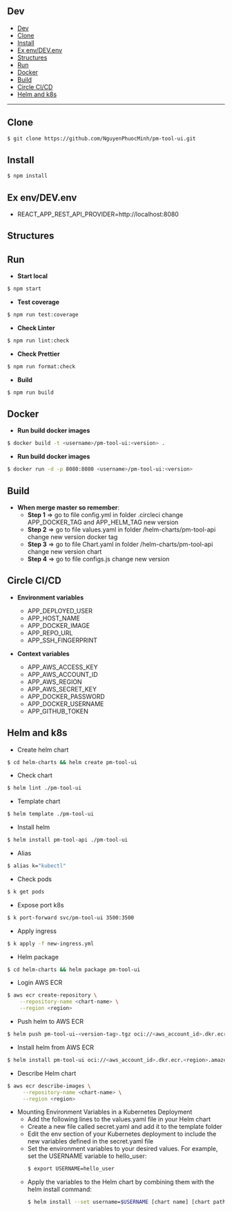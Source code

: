 ## Dev

- [Dev](#dev)
- [Clone](#clone)
- [Install](#install)
- [Ex env/DEV.env](#ex-envdevenv)
- [Structures](#structures)
- [Run](#run)
- [Docker](#docker)
- [Build](#build)
- [Circle CI/CD](#circle-cicd)
- [Helm and k8s](#helm-and-k8s)

---

## Clone

```sh
$ git clone https://github.com/NguyenPhuocMinh/pm-tool-ui.git
```

## Install

```sh
$ npm install
```

## Ex env/DEV.env

- REACT_APP_REST_API_PROVIDER=http://localhost:8080

## Structures

## Run

- **Start local**

```sh
$ npm start
```

- **Test coverage**

```sh
$ npm run test:coverage
```

- **Check Linter**

```sh
$ npm run lint:check
```

- **Check Prettier**

```sh
$ npm run format:check
```

- **Build**

```sh
$ npm run build
```

## Docker

- **Run build docker images**

```sh
$ docker build -t <username>/pm-tool-ui:<version> .
```

- **Run build docker images**

```sh
$ docker run -d -p 8080:8080 <username>/pm-tool-ui:<version>
```

## Build

- **When merge master so remember**:
  - **Step 1** => go to file config.yml in folder .circleci change APP_DOCKER_TAG and APP_HELM_TAG new version
  - **Step 2** => go to file values.yaml in folder /helm-charts/pm-tool-api change new version docker tag
  - **Step 3** => go to file Chart.yaml in folder /helm-charts/pm-tool-api change new version chart
  - **Step 4** => go to file configs.js change new version

## Circle CI/CD

- **Environment variables**

  - APP_DEPLOYED_USER
  - APP_HOST_NAME
  - APP_DOCKER_IMAGE
  - APP_REPO_URL
  - APP_SSH_FINGERPRINT

- **Context variables**

  - APP_AWS_ACCESS_KEY
  - APP_AWS_ACCOUNT_ID
  - APP_AWS_REGION
  - APP_AWS_SECRET_KEY
  - APP_DOCKER_PASSWORD
  - APP_DOCKER_USERNAME
  - APP_GITHUB_TOKEN

## Helm and k8s

- Create helm chart

```sh
$ cd helm-charts && helm create pm-tool-ui
```

- Check chart

```sh
$ helm lint ./pm-tool-ui
```

- Template chart

```sh
$ helm template ./pm-tool-ui
```

- Install helm

```sh
$ helm install pm-tool-api ./pm-tool-ui
```

- Alias

```sh
$ alias k="kubectl"
```

- Check pods

```sh
$ k get pods
```

- Expose port k8s

```sh
$ k port-forward svc/pm-tool-ui 3500:3500
```

- Apply ingress

```sh
$ k apply -f new-ingress.yml
```

- Helm package

```sh
$ cd helm-charts && helm package pm-tool-ui
```

- Login AWS ECR

```sh
$ aws ecr create-repository \
    --repository-name <chart-name> \
    --region <region>
```

- Push helm to AWS ECR

```sh
$ helm push pm-tool-ui-<version-tag>.tgz oci://<aws_account_id>.dkr.ecr.<region>.amazonaws.com/
```

- Install helm from AWS ECR

```sh
$ helm install pm-tool-ui oci://<aws_account_id>.dkr.ecr.<region>.amazonaws.com/helm-test-chart --version <version-tag>
```

- Describe Helm chart

```sh
$ aws ecr describe-images \
     --repository-name <chart-name> \
     --region <region>
```

- Mounting Environment Variables in a Kubernetes Deployment
  - Add the following lines to the values.yaml file in your Helm chart
  - Create a new file called secret.yaml and add it to the template folder
  - Edit the env section of your Kubernetes deployment to include the new variables defined in the secret.yaml file
  - Set the environment variables to your desired values. For example, set the USERNAME variable to hello_user:
    ```sh
    $ export USERNAME=hello_user
    ```
  - Apply the variables to the Helm chart by combining them with the helm install command:
    ```sh
    $ helm install --set username=$USERNAME [chart name] [chart path]
    ```
